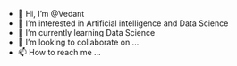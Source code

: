 - 👋 Hi, I’m @Vedant
- 👀 I’m interested in Artificial intelligence and Data Science
- 🌱 I’m currently learning Data Science
- 💞️ I’m looking to collaborate on ...
- 📫 How to reach me ...

<!---
TheNerdyCoder/TheNerdyCoder is a ✨ special ✨ repository because its `README.md` (this file) appears on your GitHub profile.
You can click the Preview link to take a look at your changes.
--->
